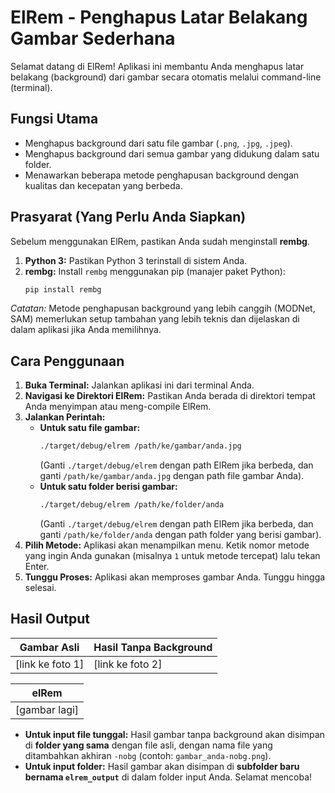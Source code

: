 # ElRem - Penghapus Latar Belakang Gambar Sederhana
Selamat datang di ElRem! Aplikasi ini membantu Anda menghapus latar belakang (background) dari gambar secara otomatis melalui command-line (terminal).
## Fungsi Utama
*   Menghapus background dari satu file gambar (`.png`, `.jpg`, `.jpeg`).
*   Menghapus background dari semua gambar yang didukung dalam satu folder.
*   Menawarkan beberapa metode penghapusan background dengan kualitas dan kecepatan yang berbeda.
## Prasyarat (Yang Perlu Anda Siapkan)
Sebelum menggunakan ElRem, pastikan Anda sudah menginstall **rembg**.
1.  **Python 3:** Pastikan Python 3 terinstall di sistem Anda.
2.  **rembg:** Install `rembg` menggunakan pip (manajer paket Python):
    ```bash
    pip install rembg
    ```
*Catatan:* Metode penghapusan background yang lebih canggih (MODNet, SAM) memerlukan setup tambahan yang lebih teknis dan dijelaskan di dalam aplikasi jika Anda memilihnya.
## Cara Penggunaan
1.  **Buka Terminal:** Jalankan aplikasi ini dari terminal Anda.
2.  **Navigasi ke Direktori ElRem:** Pastikan Anda berada di direktori tempat Anda menyimpan atau meng-compile ElRem.
3.  **Jalankan Perintah:**
    *   **Untuk satu file gambar:**
        ```bash
        ./target/debug/elrem /path/ke/gambar/anda.jpg 
        ```
        (Ganti `./target/debug/elrem` dengan path ElRem jika berbeda, dan ganti `/path/ke/gambar/anda.jpg` dengan path file gambar Anda).
    *   **Untuk satu folder berisi gambar:**
        ```bash
        ./target/debug/elrem /path/ke/folder/anda
        ```
        (Ganti `./target/debug/elrem` dengan path ElRem jika berbeda, dan ganti `/path/ke/folder/anda` dengan path folder yang berisi gambar).
4.  **Pilih Metode:** Aplikasi akan menampilkan menu. Ketik nomor metode yang ingin Anda gunakan (misalnya `1` untuk metode tercepat) lalu tekan Enter.
5.  **Tunggu Proses:** Aplikasi akan memproses gambar Anda. Tunggu hingga selesai.
## Hasil Output

| Gambar Asli | Hasil Tanpa Background |
|-------------|------------------------|
| [link ke foto 1] | [link ke foto 2] |

| elRem |
|----------------------|
| [gambar lagi] |

*   **Untuk input file tunggal:** Hasil gambar tanpa background akan disimpan di **folder yang sama** dengan file asli, dengan nama file yang ditambahkan akhiran `-nobg` (contoh: `gambar_anda-nobg.png`).
*   **Untuk input folder:** Hasil gambar akan disimpan di **subfolder baru bernama `elrem_output`** di dalam folder input Anda.
Selamat mencoba!
